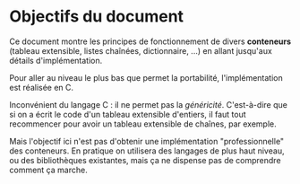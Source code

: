 # Objectifs du document


Ce document montre les principes de fonctionnement de divers
**conteneurs** (tableau extensible, listes chaînées, dictionnaire, ...) en
allant jusqu'aux détails d'implémentation.

Pour aller au niveau le plus bas que permet la portabilité,
l'implémentation est réalisée en C.

Inconvénient du langage C : il ne permet pas la *généricité*.
C'est-à-dire que si on a écrit le code d'un tableau extensible
d'entiers, il faut tout recommencer pour avoir un tableau extensible
de chaînes, par exemple.

Mais l'objectif ici n'est pas d'obtenir une implémentation
"professionnelle" des conteneurs. En pratique on utilisera des
langages de plus haut niveau, ou des bibliothèques existantes, mais ça
ne dispense pas de comprendre comment ça marche.

